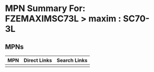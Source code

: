



# MPN Summary For: FZEMAXIMSC73L > maxim : SC70-3L

## MPNs
  

|MPN|Direct Links|Search Links|
| :--- | :--- | :--- |
||||
